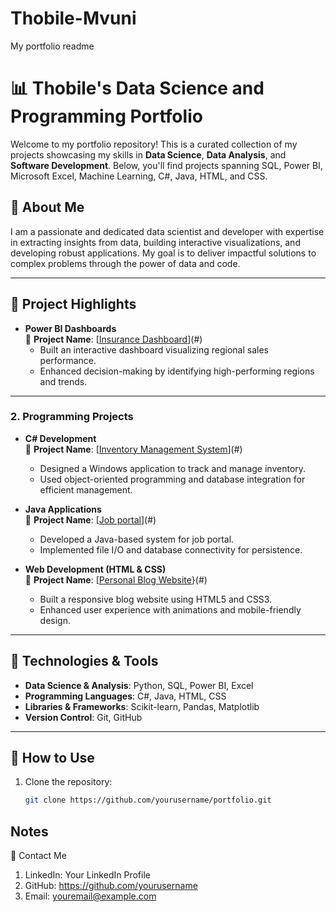 # Thobile-Mvuni
My portfolio readme

# 📊 Thobile's Data Science and Programming Portfolio

Welcome to my portfolio repository! This is a curated collection of my projects showcasing my skills in **Data Science**, **Data Analysis**, and **Software Development**. Below, you'll find projects spanning SQL, Power BI, Microsoft Excel, Machine Learning, C#, Java, HTML, and CSS. 

## 🚀 About Me

I am a passionate and dedicated data scientist and developer with expertise in extracting insights from data, building interactive visualizations, and developing robust applications. My goal is to deliver impactful solutions to complex problems through the power of data and code.

---

## 📁 Project Highlights

- **Power BI Dashboards**  
  📌 **Project Name**: [[Insurance Dashboard](https://github.com/ThobMvuni/Powerbi-dashboards/tree/main)](#)  
  - Built an interactive dashboard visualizing regional sales performance.  
  - Enhanced decision-making by identifying high-performing regions and trends.  

---

### 2. **Programming Projects**
- **C# Development**  
  📌 **Project Name**: [[Inventory Management System](https://github.com/ThobMvuni/CarHire-Database/blob/main)](#)  
  - Designed a Windows application to track and manage inventory.  
  - Used object-oriented programming and database integration for efficient management.  

- **Java Applications**  
  📌 **Project Name**: [[Job portal](https://github.com/ThobMvuni/Job_portal/tree/main)](#)
  - Developed a Java-based system for job portal.  
  - Implemented file I/O and database connectivity for persistence.  

- **Web Development (HTML & CSS)**  
  📌 **Project Name**: [[Personal Blog Website](https://github.com/ThobMvuni/Portfolio)}(#)  
  - Built a responsive blog website using HTML5 and CSS3.  
  - Enhanced user experience with animations and mobile-friendly design.  

---

## 🔧 Technologies & Tools
- **Data Science & Analysis**: Python, SQL, Power BI, Excel  
- **Programming Languages**: C#, Java, HTML, CSS  
- **Libraries & Frameworks**: Scikit-learn, Pandas, Matplotlib  
- **Version Control**: Git, GitHub  

---

## 📜 How to Use
1. Clone the repository:  
   ```bash
   git clone https://github.com/yourusername/portfolio.git

## Notes
🌟 Contact Me
1. LinkedIn: Your LinkedIn Profile
2. GitHub: https://github.com/yourusername
3. Email: youremail@example.com

